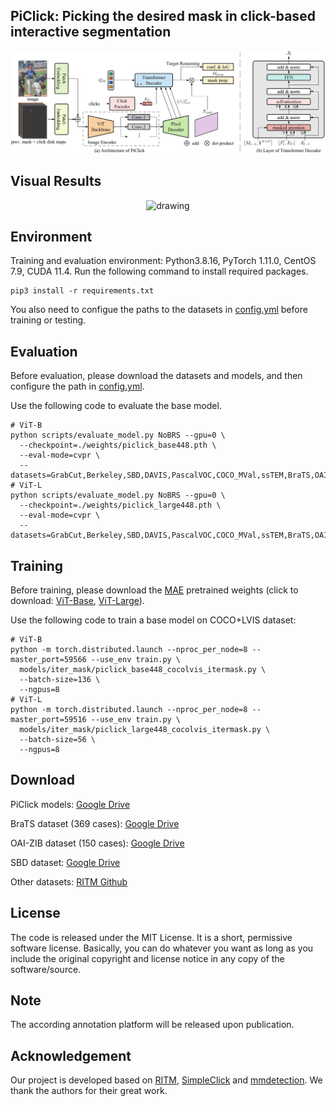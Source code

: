 ## PiClick: Picking the desired mask in click-based interactive segmentation

<p align="center">
  <img src="./assets/architecture.png" alt="drawing", width="700"/>
</p>

## Visual Results

<p align="center">
  <img src="./assets/segmentation_results.png" alt="drawing", width="700"/>
</p>

## Environment

Training and evaluation environment: Python3.8.16, PyTorch 1.11.0, CentOS 7.9, CUDA 11.4. Run the following command to
install required packages.

```
pip3 install -r requirements.txt
```

You also need to configue the paths to the datasets in [config.yml](./config.yml) before training or testing.

## Evaluation

Before evaluation, please download the datasets and models, and then configure the path in [config.yml](./config.yml).

Use the following code to evaluate the base model.

```
# ViT-B
python scripts/evaluate_model.py NoBRS --gpu=0 \
  --checkpoint=./weights/piclick_base448.pth \
  --eval-mode=cvpr \
  --datasets=GrabCut,Berkeley,SBD,DAVIS,PascalVOC,COCO_MVal,ssTEM,BraTS,OAIZIB
# ViT-L
python scripts/evaluate_model.py NoBRS --gpu=0 \
  --checkpoint=./weights/piclick_large448.pth \
  --eval-mode=cvpr \
  --datasets=GrabCut,Berkeley,SBD,DAVIS,PascalVOC,COCO_MVal,ssTEM,BraTS,OAIZIB
```

## Training

Before training, please download the [MAE](https://github.com/facebookresearch/mae) pretrained weights (click to
download: [ViT-Base](https://dl.fbaipublicfiles.com/mae/pretrain/mae_pretrain_vit_base.pth), [ViT-Large](https://dl.fbaipublicfiles.com/mae/pretrain/mae_pretrain_vit_large.pth)).

Use the following code to train a base model on COCO+LVIS dataset:

```
# ViT-B
python -m torch.distributed.launch --nproc_per_node=8 --master_port=59566 --use_env train.py \
  models/iter_mask/piclick_base448_cocolvis_itermask.py \
  --batch-size=136 \
  --ngpus=8
# ViT-L
python -m torch.distributed.launch --nproc_per_node=8 --master_port=59516 --use_env train.py \
  models/iter_mask/piclick_large448_cocolvis_itermask.py \
  --batch-size=56 \
  --ngpus=8 
```

## Download

PiClick models: [Google Drive](https://drive.google.com/drive/folders/1-ZOZ0o-wYGhiHfOzpyqq_ikY6gLLbP8S?usp=sharing)

BraTS dataset (369
cases): [Google Drive](https://drive.google.com/drive/folders/1B6y1nNBnWU09EhxvjaTdp1XGjc1T6wUk?usp=sharing)

OAI-ZIB dataset (150
cases): [Google Drive](https://drive.google.com/drive/folders/1B6y1nNBnWU09EhxvjaTdp1XGjc1T6wUk?usp=sharing)

SBD dataset: [Google Drive](https://drive.google.com/file/d/1LwlHbpDU2Zns48F5YVAaUPo_g-FSxcjx/view?usp=sharing)

Other datasets: [RITM Github](https://github.com/saic-vul/ritm_interactive_segmentation)

## License

The code is released under the MIT License. It is a short, permissive software license. Basically, you can do whatever
you want as long as you include the original copyright and license notice in any copy of the software/source.

## Note

The according annotation platform will be released upon publication.

## Acknowledgement

Our project is developed based on
[RITM](https://github.com/saic-vul/ritm_interactive_segmentation),
[SimpleClick](https://github.com/uncbiag/SimpleClick/tree/v1.0) and
[mmdetection](https://github.com/open-mmlab/mmdetection).
We thank the authors for their great work.
